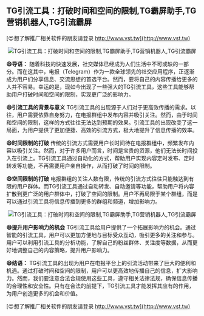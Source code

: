 ## **TG引流工具：打破时间和空间的限制,TG霸屏助手,TG营销机器人,TG引流霸屏**

[😍想了解推广相关软件的朋友请登录 http://www.vst.tw](http://www.vst.tw)

 <center><img src="https://vst.tw/MP4/tuiguang/png/4.png" alt="TG引流工具：打破时间和空间的限制,TG霸屏助手,TG营销机器人,TG引流霸屏"></center>

**😄导语：**
随着科技的快速发展，社交媒体已经成为人们生活中不可或缺的一部分。而在这其中，电报（Telegram）作为一款全球领先的社交应用程序，正逐渐成为用户们分享信息、交流思想的首选平台。然而，要将自己的内容传播给更多的人并不容易。幸运的是，现如今出现了一些强大的TG引流工具，这些工具能够帮助用户打破时间和空间的限制，实现更广泛的影响力。

**😄引流工具的背景与意义**
TG引流工具的出现源于人们对于更高效传播的需求。以往，用户需要依靠自身努力，在电报群组中发布内容并吸引关注。然而，由于时间和空间的限制，这样的方式往往无法达到预期的效果。引流工具的出现改变了这一局面，为用户提供了更加便捷、高效的引流方式，极大地提升了信息传播的效率。

**😄时间限制的打破**
传统的引流方式需要用户长时间待在电报群组中，频繁发布内容以吸引关注。然而，对于许多用户而言，时间是宝贵的资源，他们无法长时间投入在引流上。TG引流工具通过自动化的方式，帮助用户实现内容定时发布、定时转发等功能，不再需要用户亲自操作，从而打破了时间的限制。

**😄空间限制的打破**
电报群组的关注人数有限，传统的引流方式往往只能触达到有限的用户群体。而TG引流工具通过自动转发、自动邀请等功能，帮助用户将内容扩散到更广泛的用户群体中，打破了空间的限制。用户不再局限于某个群组，而是可以通过引流工具将信息传播到更多的群组和频道，增加影响力。

 <center><img src="https://vst.tw/MP4/tuiguang/png/5.png" alt="TG引流工具：打破时间和空间的限制,TG霸屏助手,TG营销机器人,TG引流霸屏"></center>

**😄提升用户影响力的机会**
TG引流工具给用户提供了一个拓展影响力的机会。通过智能的引流工具，用户可以更加方便地与目标受众互动，吸引更多的关注和参与。用户可以利用引流工具的分析功能，了解自己的粉丝群体、关注度等数据，从而更好地调整自己的内容策略，提升用户影响力。

**😄结语：**
TG引流工具的出现为用户在电报平台上的引流活动带来了巨大的便利和机遇。通过打破时间和空间的限制，用户可以更高效地传播自己的信息，扩大影响力。然而，我们要注意合法合规使用这些工具，遵守相关法律法规，确保信息传播的合理性和安全性。只有在合法的前提下，TG引流工具才能发挥其应有的作用，为用户创造更多的机会和价值。

[😍想了解推广相关软件的朋友请登录 http://www.vst.tw](http://www.vst.tw)




